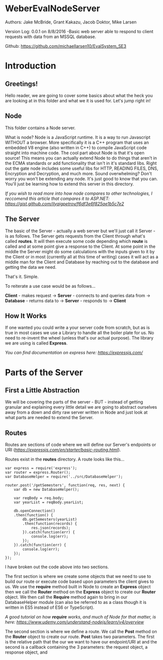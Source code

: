 WeberEvalNodeServer
===================

Authors: Jake McBride, Grant Kakazu, Jacob Doktor, Mike Larsen

Version Log: 0.0.1 on 8/8/2016 -Basic web server able to respond to client requests with data from an MSSQL database.

Github: https://github.com/michaellarsen10/EvalSystem_SE3

Introduction
============

Greetings!
--------

Hello reader, we are going to cover some basics about what the heck you are looking at in this folder and what we it is used for. Let's jump right in!

Node
----

This folder contains a Node server.

What is node? Node is a JavaScript runtime. It is a way to run Javascript WITHOUT a browser. More specifically it is a C++ program that uses an embedded V8 engine (also written in C++) to compile JavaScript code straight into machine code. The cool part about Node is that it's open source! This means you can actually extend Node to do things that aren't in the ECMA standards or add functionality that isn't in it's standard libs. Right out the gate node includes some useful libs for HTTP, READING FILES, DNS, Encryption and Decryption, and much more. Sound overwhelming? Don't worry you won't be extending any node. It's just good to know that you can. You'll just be learning how to extend this server in this directory.

_If you wish to read more into how node compares to other technologies, I reccomend this article that compares it to ASP.NET: https://gist.github.com/ilyaigpetrov/f6df3e6f825ae1b5c7e2_

The Server
----------

The basic of the Server - actually a web server but we'll just call it Server - is as follows. The Server gets requests from the Client through what's called **routes**. It will then execute some code depending which **route** is called and at some point give a response to the Client. At some point in the middle the Server might do some calculations with the inputs given to it by the Client or in most (currently all at this time of writing) cases it will act as a middle man for the Client and Database by reaching out to the database and getting the data we need.

That's it. Simple.

To reiterate a use case would be as follows...

**Client** - makes request -> **Server** - connects to and queries data from -> **Database** - returns data to -> **Server** - responds to -> **Client**

How It Works
------------

If one wanted you could write a your server code from scratch, but as is true in most cases we use a Library to handle all the boiler plate for us. No need to re-invent the wheel (unless that's our actual purpose). The library we are using is called **Express**.

_You can find documentation on express here: https://expressjs.com/_

Parts of the Server
===================

First a Little Abstraction
--------------------------

We will be covering the parts of the server - BUT - instead of getting granular and explaining every little detail we are going to abstract ourselves away from a down and dirty raw server written in Node and just look at what parts are needed to extend the Server.

Routes
------

Routes are sections of code where we will define our Server's endpoints or URI (_https://expressjs.com/en/starter/basic-routing.html_).

Routes exist in the **routes** directory. A route looks like this...

```
var express = require('express');
var router = express.Router();
var DatabaseHelper = require('../src/DatabaseHelper');
```

```
router.post('/getSemesters', function(req, res, next) {
    var db = new DatabaseHelper();
    
    var reqBody = req.body;
    var yearList = reqBody.yearList;
    
    db.openConnection()
    .then(function() {
        db.getSemesters(yearList)
        .then(function(records) {
            res.json(records);
        }).catch(function(err) {
            console.log(err);
        });
    }).catch(function(err) {
        console.log(err);
    });
});
```

I have broken out the code above into two sections. 

The first section is where we create some objects that we need to use to build our route or execute code based upon parameters the client gives to us. We use the **require** method built in Node to create an **Express** object then we call the **Router** method on the **Express** object to create our **Router** object. We then call the **Require** method again to bring in our DatabaseHelper module (can also be referred to as a class though it is written in ES5 instead of ES6 or TypeScript).

_A good tutorial on how **require** works, and much of Node for that matter, is here: https://www.udemy.com/understand-nodejs/learn/v4/overview_

The second section is where we define a route. We call the **Post** method on the **Router** object to create our route. **Post** takes two parameters. The first is the relative path that the our we want to have our endpoint/URI at and the second is a callback containing the 3 parameters: the request object, a response object, and 

